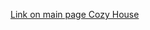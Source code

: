 [Link on main page Cozy House](https://sulfat404.github.io/Shelter-RSS-stage1/pages/main/main.html)

